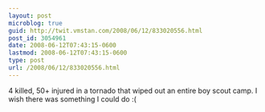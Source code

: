 ```yaml
---
layout: post
microblog: true
guid: http://twit.vmstan.com/2008/06/12/833020556.html
post_id: 3054961
date: 2008-06-12T07:43:15-0600
lastmod: 2008-06-12T07:43:15-0600
type: post
url: /2008/06/12/833020556.html
---
```

4 killed, 50+ injured in a tornado that wiped out an entire boy scout camp. I wish there was something I could do :(
